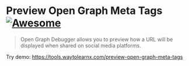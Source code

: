 # Preview Open Graph Meta Tags [![Awesome](https://cdn.rawgit.com/sindresorhus/awesome/d7305f38d29fed78fa85652e3a63e154dd8e8829/media/badge.svg)](https://github.com/sindresorhus/awesome)

>Open Graph Debugger allows you to preview how a URL will be displayed when shared on social media platforms.

Try demo: https://tools.waytolearnx.com/preview-open-graph-meta-tags
